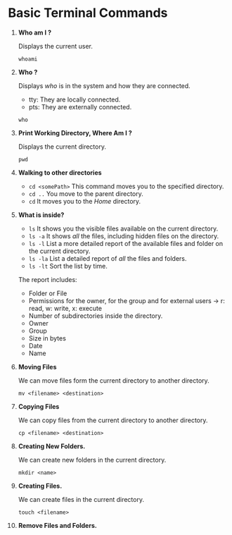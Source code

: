 # Basic Terminal Commands  

1. **Who am I ?**  

    Displays the current user.  

    `whoami` 

2. **Who ?** 

    Displays *who* is in the system and how they are connected.

    - tty: They are locally connected.    
    - pts: They are externally connected.  

    `who`

3. **Print Working Directory, Where Am I ?**

    Displays the current directory. 

    `pwd`

4. **Walking to other directories**

    - `cd <somePath>` This command moves you to the specified directory.   
    - `cd ..` You move to the parent directory.  
    - `cd`  It moves you to the *Home* directory.  

5. **What is inside?** 

    - `ls` It shows you the visible files available on the current directory.  
    - `ls -a` It shows *all* the files, including hidden files on the directory.   
    - `ls -l` List a more detailed report of the available files and folder on the current directory.  
    - `ls -la` List a detailed report of *all* the files and folders. 
    - `ls -lt` Sort the list by time.  

    The report includes:  

    - Folder or File
    - Permissions for the owner, for the group and for external users -> r: read, w: write, x: execute
    - Number of subdirectories inside the directory. 
    - Owner
    - Group
    - Size in bytes
    - Date
    - Name

6.  **Moving Files**

    We can move files form the current directory to another directory.

    `mv <filename> <destination>`

7. **Copying Files**  

    We can copy files from the current directory to another directory.  

    `cp <filename> <destination>`

8. **Creating New Folders.**  

    We can create new folders in the current directory.  

    `mkdir <name>`

9. **Creating Files.**  

    We can create files in the current directory.  

    `touch <filename>`

10. **Remove Files and Folders.**  


